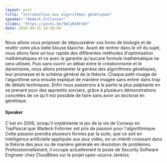 ```yaml
---
layout: post
title: "Introduction aux algorithmes génétiques"
speaker: "Wadeck Follonier"
slides: "https://youtu.be/9mCyKX8FeAY"
date: 2018-04-25 18:30:00
---
```

Nous allons vous proposer de dépoussiérer vos livres de biologie et de revêtir votre plus belle blouse blanche.
Avant de rentrer dans le vif du sujet, nous allons faire un tour rapide des différentes méthodes d'optimisation mathématiques et ce avec la garantie qu'aucune formule mathématique ne sera utilisée.
Puis sans ouvrir un débat entre le créationnisme et le darwinisme, nous allons présenter la genèse des algorithmes génétiques, leur promesse et le schéma général de la théorie.
Chaque petit rouage de l'algorithme sera ensuite expliqué de manière imagée sans entrer dans trop de détails techniques.
Enfin nous passerons à la partie la plus palpitante en se prenant pour des apprentis sorciers, grâce à plusieurs démonstrations concrètes de ce qu'il est possible de faire sans avoir un doctorat en génétique.

#### Speaker

C'est en 2006, lorsqu'il implémente le jeu de la vie de Conway en TopPascal que Wadeck Follonier est pris de passion pour l'algorithmique.
Cette passion prendra plusieurs formes par la suite, que ce soit en intelligence artificielle appliquée aux jeux vidéo, en un intérêt croissant dans la théorie des jeux ou de manière générale en résolution de problèmes.
Professionnellement, il occupe actuellement le poste de Security Software Engineer chez CloudBees sur le projet open-source Jenkins.